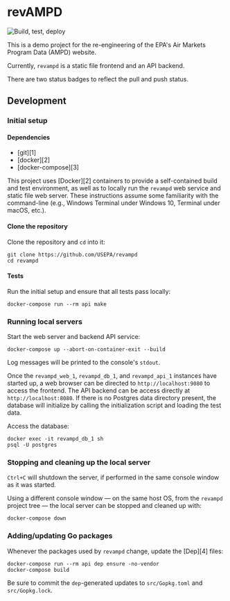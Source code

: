 # revAMPD

![Build, test, deploy](https://github.com/USEPA/revampd/workflows/Build,%20test,%20deploy/badge.svg)


This is a demo project for the re-engineering of the EPA's Air Markets Program Data (AMPD) website.

Currently, `revampd` is a static file frontend and an API backend.

There are two status badges to reflect the pull and push status.

## Development

### Initial setup

#### Dependencies

- [git][1]
- [docker][2]
- [docker-compose][3]

This project uses [Docker][2] containers to provide a self-contained build and test environment, as well as to locally run the `revampd` web service and static file web server. These instructions assume some familiarity with the command-line (e.g., Windows Terminal under Windows 10, Terminal under macOS, etc.).

#### Clone the repository

Clone the repository and `cd` into it:

```shell
git clone https://github.com/USEPA/revampd
cd revampd
```

#### Tests

Run the initial setup and ensure that all tests pass locally:

```shell
docker-compose run --rm api make
```

### Running local servers

Start the web server and backend API service:

```shell
docker-compose up --abort-on-container-exit --build
```

Log messages will be printed to the console's `stdout`.

Once the `revampd_web_1`, `revampd_db_1`, and `revampd_api_1` instances have started up, a web browser can be directed to `http://localhost:9080` to access the frontend. The API backend can be access directly at `http://localhost:8080`.  If there is no Postgres data directory present, the database will initialize by calling the initialization script and loading the test data. 

Access the database:

```shell
docker exec -it revampd_db_1 sh
psql -U postgres
```

### Stopping and cleaning up the local server

`Ctrl+C` will shutdown the server, if performed in the same console window as it was started. 

Using a different console window — on the same host OS, from the `revampd` project tree — the local server can be stopped and cleaned up with:
```shell
docker-compose down
```

### Adding/updating Go packages

Whenever the packages used by `revampd` change, update the [Dep][4] files:

```shell
docker-compose run --rm api dep ensure -no-vendor
docker-compose build
```

Be sure to commit the `dep`-generated updates to `src/Gopkg.toml` and `src/Gopkg.lock`.

